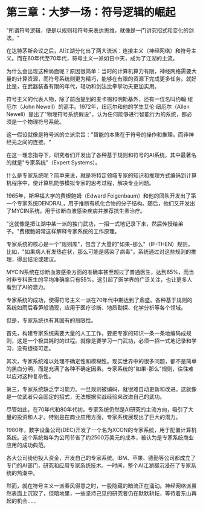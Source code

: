 # 第三章：大梦一场：符号逻辑的崛起

"所谓符号逻辑，便是以规则和符号来表达思维，就像是一门讲究招式和变化的剑法。"

在达特茅斯会议之后，AI江湖分化出了两大流派：连接主义（神经网络）和符号主义。而在60年代至70年代，符号主义一派如日中天，成为了江湖的主流。

为什么会出现这种局面呢？原因很简单：当时的计算机算力有限，神经网络需要大量的计算资源，而符号系统则更为精巧，能够在有限的资源下完成更多任务。就好比是，在武器装备有限的年代，轻功和剑法比拳掌功夫更加实用。

符号主义的代表人物，除了前面提到的麦卡锡和明斯基外，还有一位名叫约翰·纽厄尔（John Newell）的高手。1972年，纽厄尔和他的学生艾伦·纽厄尔（Allen Newell）提出了"物理符号系统假设"，认为任何能够进行智能行为的系统，都必须是一个物理符号系统。

这一假设就像是符号派的立派宗旨："智能的本质在于符号的操作和推理，而非神经元之间的连接。"

在这一理念指导下，研究者们开发出了各种基于规则和符号的AI系统，其中最著名的就是"专家系统"（Expert Systems）。

什么是专家系统呢？简单来说，就是将特定领域专家的知识和推理方式编码到计算机程序中，使计算机能够模拟专家的思考过程，解决专业问题。

1965年，斯坦福大学的费根鲍姆（Edward Feigenbaum）和他的团队开发出了第一个专家系统DENDRAL，用于推断有机化合物的分子结构。随后，他们又开发出了MYCIN系统，用于诊断血液感染疾病并推荐抗生素治疗。

"这就像是把江湖中某一派的独门武功，一招一式地记录下来，然后传授给弟子。"费根鲍姆常这样解释专家系统的工作原理。

专家系统的核心是一个"规则库"，包含了大量的"如果-那么"（IF-THEN）规则。比如，"如果病人有发热症状，那么可能是感染了病毒"。系统通过对这些规则的推理，得出结论或建议。

MYCIN系统在诊断血液感染方面的准确率甚至超过了普通医生，达到65%，而当时非专科医生的平均准确率只有55%。这引起了医学界的广泛关注，也让更多人看到了AI的潜力。

专家系统的成功，使得符号主义一派在70年代中期达到了鼎盛。各种基于规则的系统如雨后春笋般涌现，应用于医疗诊断、地质勘探、化学分析等各个领域。

但是，专家系统也有其固有的局限性。

首先，构建专家系统需要大量的人工工作，要把专家的知识一条一条地编码成规则，这是一个极其耗时的过程。就像是要学习一门武功，必须一招一式地记录和学习，没有捷径可走。

其次，专家系统难以处理不确定性和模糊性。现实世界中的很多问题，都不是简单的黑白分明，而是充满了各种不确定因素。专家系统的"如果-那么"规则，往往难以应对这种复杂性。

第三，专家系统缺乏学习能力。一旦规则被编码，就很难自动更新和改进。这就像是一位武者只会固定的招式，无法根据实战经验来改进自己的武功。

尽管如此，在70年代和80年代初，专家系统仍然是AI研究的主流方向，吸引了大量的投资和人才。特别是在商业应用方面，专家系统展现出了巨大的潜力。

1980年，数字设备公司(DEC)开发了一个名为XCON的专家系统，用于配置计算机系统。这个系统每年为公司节省了约2500万美元的成本，被认为是专家系统商业应用的成功典范。

各大公司纷纷投入资金，开发自己的专家系统。IBM、苹果、德勤等公司都成立了专门的AI部门，研究和应用专家系统技术。一时间，整个AI江湖都沉浸在了专家系统的热潮中。

然而，就在符号主义一派春风得意之时，一股隐藏的暗流正在涌动。神经网络派虽然表面上沉寂了，但暗地里，一些坚持己见的研究者仍在默默耕耘，等待着东山再起的机会……
